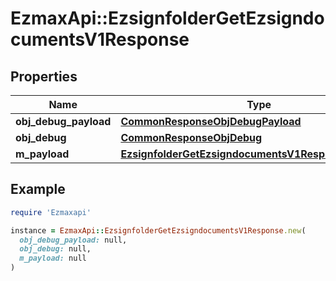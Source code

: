 # EzmaxApi::EzsignfolderGetEzsigndocumentsV1Response

## Properties

| Name | Type | Description | Notes |
| ---- | ---- | ----------- | ----- |
| **obj_debug_payload** | [**CommonResponseObjDebugPayload**](CommonResponseObjDebugPayload.md) |  |  |
| **obj_debug** | [**CommonResponseObjDebug**](CommonResponseObjDebug.md) |  | [optional] |
| **m_payload** | [**EzsignfolderGetEzsigndocumentsV1ResponseMPayload**](EzsignfolderGetEzsigndocumentsV1ResponseMPayload.md) |  |  |

## Example

```ruby
require 'Ezmaxapi'

instance = EzmaxApi::EzsignfolderGetEzsigndocumentsV1Response.new(
  obj_debug_payload: null,
  obj_debug: null,
  m_payload: null
)
```

